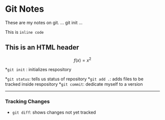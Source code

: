 # Git Notes

These are my notes on git.
...
git init
...

This is `inline code`
<h2>This is an HTML  header</h2>

$$f(x) = x^2$$

*`git init` : initializes respository

*`git status`: tells us status of repository
*`git add .`: adds files to be  tracked inside respository
*`git commit`: dedicate myself to a version

---
### Tracking Changes

* `git diff`: shows changes not yet tracked





